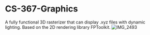 # CS-367-Graphics
A fully functional 3D rasterizer that can display .xyz files with dynamic lighting. Based on the 2D rendering library FPToolkit.
![IMG_2493](https://github.com/user-attachments/assets/11c11b9d-167c-4b0f-9674-f8f197885d43)
